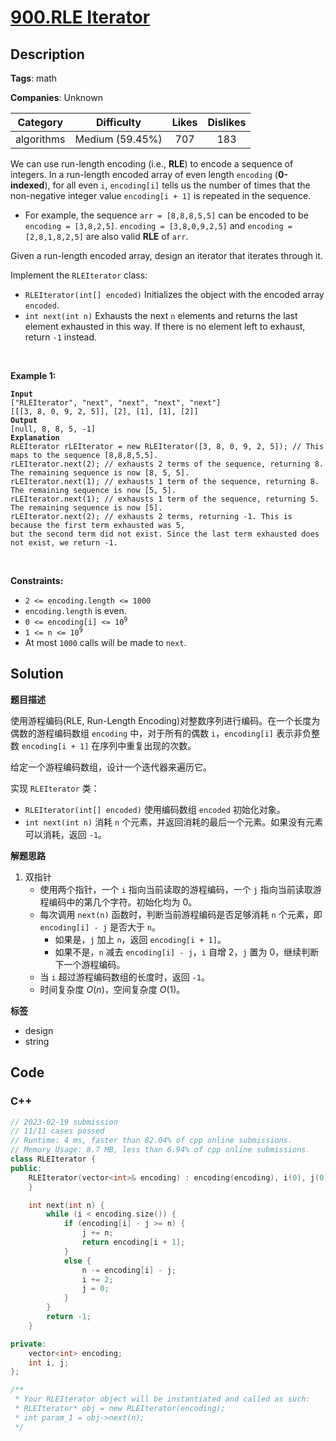 # [900.RLE Iterator](https://leetcode.com/problems/rle-iterator/description/)

## Description

**Tags**: math

**Companies**: Unknown

|  Category  |   Difficulty    | Likes | Dislikes |
| :--------: | :-------------: | :---: | :------: |
| algorithms | Medium (59.45%) |  707  |   183    |


<p>We can use run-length encoding (i.e., <strong>RLE</strong>) to encode a sequence of integers. In a run-length encoded array of even length <code>encoding</code> (<strong>0-indexed</strong>), for all even <code>i</code>, <code>encoding[i]</code> tells us the number of times that the non-negative integer value <code>encoding[i + 1]</code> is repeated in the sequence.</p>
<ul>
  <li>For example, the sequence <code>arr = [8,8,8,5,5]</code> can be encoded to be <code>encoding = [3,8,2,5]</code>. <code>encoding = [3,8,0,9,2,5]</code> and <code>encoding = [2,8,1,8,2,5]</code> are also valid <strong>RLE</strong> of <code>arr</code>.</li>
</ul>
<p>Given a run-length encoded array, design an iterator that iterates through it.</p>
<p>Implement the <code>RLEIterator</code> class:</p>
<ul>
  <li><code>RLEIterator(int[] encoded)</code> Initializes the object with the encoded array <code>encoded</code>.</li>
  <li><code>int next(int n)</code> Exhausts the next <code>n</code> elements and returns the last element exhausted in this way. If there is no element left to exhaust, return <code>-1</code> instead.</li>
</ul>
<p>&nbsp;</p>
<p><strong class="example">Example 1:</strong></p>
<pre><code><strong>Input</strong>
[&quot;RLEIterator&quot;, &quot;next&quot;, &quot;next&quot;, &quot;next&quot;, &quot;next&quot;]
[[[3, 8, 0, 9, 2, 5]], [2], [1], [1], [2]]
<strong>Output</strong>
[null, 8, 8, 5, -1]
<strong>Explanation</strong>
RLEIterator rLEIterator = new RLEIterator([3, 8, 0, 9, 2, 5]); // This maps to the sequence [8,8,8,5,5].
rLEIterator.next(2); // exhausts 2 terms of the sequence, returning 8. The remaining sequence is now [8, 5, 5].
rLEIterator.next(1); // exhausts 1 term of the sequence, returning 8. The remaining sequence is now [5, 5].
rLEIterator.next(1); // exhausts 1 term of the sequence, returning 5. The remaining sequence is now [5].
rLEIterator.next(2); // exhausts 2 terms, returning -1. This is because the first term exhausted was 5,
but the second term did not exist. Since the last term exhausted does not exist, we return -1.</code></pre>
<p>&nbsp;</p>
<p><strong>Constraints:</strong></p>
<ul>
  <li><code>2 &lt;= encoding.length &lt;= 1000</code></li>
  <li><code>encoding.length</code> is even.</li>
  <li><code>0 &lt;= encoding[i] &lt;= 10<sup>9</sup></code></li>
  <li><code>1 &lt;= n &lt;= 10<sup>9</sup></code></li>
  <li>At most <code>1000</code> calls will be made to <code>next</code>.</li>
</ul>

## Solution

**题目描述**

使用游程编码(RLE, Run-Length Encoding)对整数序列进行编码。在一个长度为偶数的游程编码数组 `encoding` 中，对于所有的偶数 `i`，`encoding[i]` 表示非负整数 `encoding[i + 1]` 在序列中重复出现的次数。

给定一个游程编码数组，设计一个迭代器来遍历它。

实现 `RLEIterator` 类：

- `RLEIterator(int[] encoded)` 使用编码数组 `encoded` 初始化对象。
- `int next(int n)` 消耗 `n` 个元素，并返回消耗的最后一个元素。如果没有元素可以消耗，返回 `-1`。

**解题思路**

1. 双指针
   - 使用两个指针，一个 `i` 指向当前读取的游程编码，一个 `j` 指向当前读取游程编码中的第几个字符。初始化均为 0。
   - 每次调用 `next(n)` 函数时，判断当前游程编码是否足够消耗 `n` 个元素，即 `encoding[i] - j` 是否大于 `n`。
     - 如果是，`j` 加上 `n`，返回 `encoding[i + 1]`。
     - 如果不是，`n` 减去 `encoding[i] - j`，`i` 自增 2，`j` 置为 0，继续判断下一个游程编码。
   - 当 `i` 超过游程编码数组的长度时，返回 `-1`。
   - 时间复杂度 $O(n)$，空间复杂度 $O(1)$。

**标签**

- design
- string

<!-- code start -->
## Code

### C++

```cpp
// 2023-02-19 submission
// 11/11 cases passed
// Runtime: 4 ms, faster than 82.04% of cpp online submissions.
// Memory Usage: 8.7 MB, less than 6.94% of cpp online submissions.
class RLEIterator {
public:
    RLEIterator(vector<int>& encoding) : encoding(encoding), i(0), j(0) {
    }

    int next(int n) {
        while (i < encoding.size()) {
            if (encoding[i] - j >= n) {
                j += n;
                return encoding[i + 1];
            }
            else {
                n -= encoding[i] - j;
                i += 2;
                j = 0;
            }
        }
        return -1;
    }

private:
    vector<int> encoding;
    int i, j;
};

/**
 * Your RLEIterator object will be instantiated and called as such:
 * RLEIterator* obj = new RLEIterator(encoding);
 * int param_1 = obj->next(n);
 */
```

<!-- code end -->
